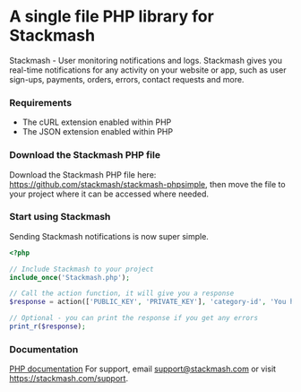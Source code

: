 # A single file PHP library for Stackmash
Stackmash - User monitoring notifications and logs. Stackmash gives you real-time notifications for any activity on your website or app, such as user sign-ups, payments, orders, errors, contact requests and more.

### Requirements
* The cURL extension enabled within PHP
* The JSON extension enabled within PHP

### Download the Stackmash PHP file

Download the Stackmash PHP file here: https://github.com/stackmash/stackmash-phpsimple, then move the file to your project where it can be accessed where needed.

### Start using Stackmash

Sending Stackmash notifications is now super simple.

```php
<?php

// Include Stackmash to your project
include_once('Stackmash.php');

// Call the action function, it will give you a response
$response = action(['PUBLIC_KEY', 'PRIVATE_KEY'], 'category-id', 'You have a new notification', 'body text here');

// Optional - you can print the response if you get any errors
print_r($response);
```

### Documentation

<a href="https://stackmash.com/docs/examples#php" target="_blank">PHP documentation</a>
For support, email <a href="mailto:support@stackmash.com">support@stackmash.com</a> or visit <a href="https://stackmash.com/support">https://stackmash.com/support</a>.
